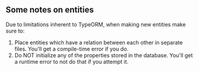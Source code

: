 ## Some notes on entities

Due to limitations inherent to TypeORM, when making new entities make sure to:

1. Place entities which have a relation between each other in separate files. You'll get a compile-time error if you do.
1. Do NOT initialize any of the properties stored in the database. You'll get a runtime error to not do that if you attempt it.
